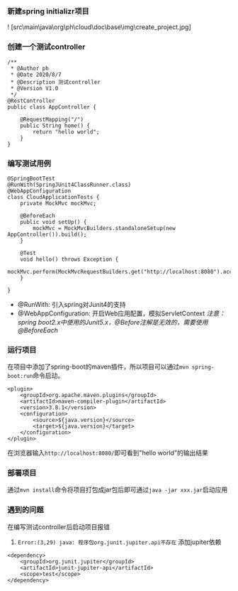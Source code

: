 ### 新建spring initializr项目
! [src\main\java\org\ph\cloud\doc\base\img\create_project.jpg]
### 创建一个测试controller
```
/**
 * @Author ph
 * @Date 2020/8/7
 * @Description 测试controller
 * @Version V1.0
 */
@RestController
public class AppController {

    @RequestMapping("/")
    public String home() {
        return "hello world";
    }
}
```
### 编写测试用例
```
@SpringBootTest
@RunWith(SpringJUnit4ClassRunner.class)
@WebAppConfiguration
class CloudApplicationTests {
    private MockMvc mockMvc;

    @BeforeEach
    public void setUp() {
        mockMvc = MockMvcBuilders.standaloneSetup(new AppController()).build();
    }

    @Test
    void hello() throws Exception {
        mockMvc.perform(MockMvcRequestBuilders.get("http://localhost:8080").accept(MediaType.APPLICATION_JSON));
    }

}
```
- @RunWith: 引入spring对Junit4的支持
- @WebAppConfiguration: 开启Web应用配置，模拟ServletContext
*注意：spring boot2.x中使用的Junit5.x，@Before注解是无效的，需要使用@BeforeEach*
### 运行项目
在项目中添加了spring-boot的maven插件，所以项目可以通过`mvn spring-boot:run`命令启动。
```
<plugin>
    <groupId>org.apache.maven.plugins</groupId>
    <artifactId>maven-compiler-plugin</artifactId>
    <version>3.8.1</version>
    <configuration>
        <source>${java.version}</source>
        <target>${java.version}</target>
    </configuration>
</plugin>
```
在浏览器输入`http://localhost:8080/`即可看到"hello world"的输出结果
### 部署项目
通过`mvn install`命令将项目打包成jar包后即可通过`java -jar xxx.jar`启动应用
### 遇到的问题
在编写测试controller后启动项目报错
1. `Error:(3,29) java: 程序包org.junit.jupiter.api不存在`
添加jupiter依赖
```
<dependency>
    <groupId>org.junit.jupiter</groupId>
    <artifactId>junit-jupiter-api</artifactId>
    <scope>test</scope>
</dependency>
```
